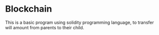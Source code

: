 # Blockchain
This is a basic program using solidity programming language, to transfer will amount from parents to their child.
 

